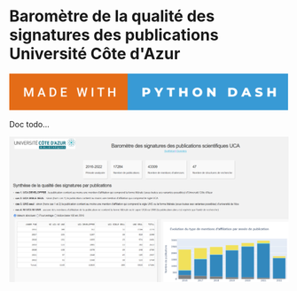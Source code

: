 # Baromètre de la qualité des signatures des publications Université Côte d'Azur

![forthebadge](/assets/forthebadge.svg)

Doc todo...

![](/assets/screenshot.png)

